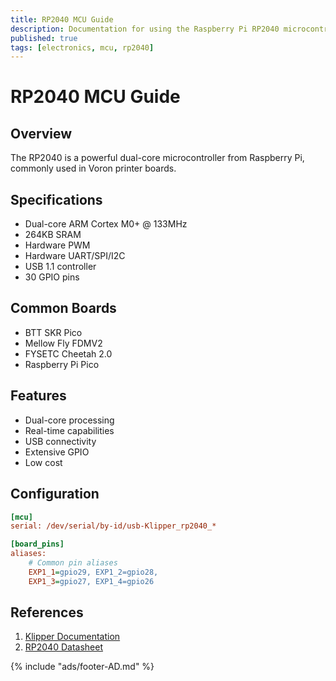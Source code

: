 ```yaml
---
title: RP2040 MCU Guide
description: Documentation for using the Raspberry Pi RP2040 microcontroller in Voron printers
published: true
tags: [electronics, mcu, rp2040]
---
```


# RP2040 MCU Guide

## Overview
The RP2040 is a powerful dual-core microcontroller from Raspberry Pi, commonly used in Voron printer boards.

## Specifications
- Dual-core ARM Cortex M0+ @ 133MHz
- 264KB SRAM
- Hardware PWM
- Hardware UART/SPI/I2C
- USB 1.1 controller
- 30 GPIO pins

## Common Boards
- BTT SKR Pico
- Mellow Fly FDMV2
- FYSETC Cheetah 2.0
- Raspberry Pi Pico

## Features
- Dual-core processing
- Real-time capabilities
- USB connectivity
- Extensive GPIO
- Low cost

## Configuration
```ini
[mcu]
serial: /dev/serial/by-id/usb-Klipper_rp2040_*

[board_pins]
aliases:
    # Common pin aliases
    EXP1_1=gpio29, EXP1_2=gpio28,
    EXP1_3=gpio27, EXP1_4=gpio26
```

## References
1. [Klipper Documentation](https://www.klipper3d.org/)
2. [RP2040 Datasheet](https://datasheets.raspberrypi.com/rp2040/rp2040-datasheet.pdf)

{% include "ads/footer-AD.md" %} 